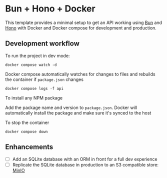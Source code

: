 # Bun + Hono + Docker

This template provides a minimal setup to get an API working using [Bun](https://bun.sh/) and [Hono](https://hono.dev/getting-started/bun) with Docker and Docker compose for development and production.

## Development workflow

To run the project in dev mode:

```
docker compose watch -d
```

Docker compose automatically watches for changes to files and rebuilds the container if `package.json` changes

```
docker compose logs -f api
```

To install any NPM package

Add the package name and version to `package.json`. Docker will automatically install the package and make sure it's synced to the host

To stop the container

```
docker compose down
```

## Enhancements

- [ ] Add an SQLite database with an ORM in front for a full dev experience
- [ ] Replicate the SQLite database in production to an S3 compatible store: [MinIO](https://min.io/docs/minio/container/index.html)
